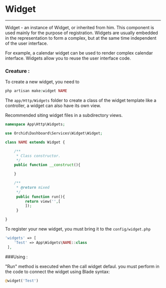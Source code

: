 # Widget
----------

Widget - an instance of Widget, or inherited from him.
This component is used mainly for the purpose of registration.
Widgets are usually embedded in the representation to form a complex, but at the same time independent of the user interface.




For example, a calendar widget can be used to render complex calendar interface.
Widgets allow you to reuse the user interface code.

### Creature :
	
To create a new widget, you need to	
```php
php artisan make:widget NAME
```

The `app/Http/Widgets` folder to create a class of the widget template like a controller, a widget can also have its own view.

Recommended siting widget files in a subdirectory views.
```php
namespace App\Http\Widgets;

use Orchid\Dashboard\Services\Widget\Widget;

class NAME extends Widget {

    /**
     * Class constructor.
     */
    public function __construct(){

    }

    /**
     * @return mixed
     */
     public function run(){
         return view('',[
         ]);
     }

}
```

To register your new widget, you must bring it to the `config/widget.php`
```php
'widgets' => [
    'Test' => App\Widgets\NAME::class
 ],
```
	


###Using :


"Run" method is executed when the call widget defaul.
you must perform in the code to connect the widget using Blade syntax:
```php
@widget('Test')
```
